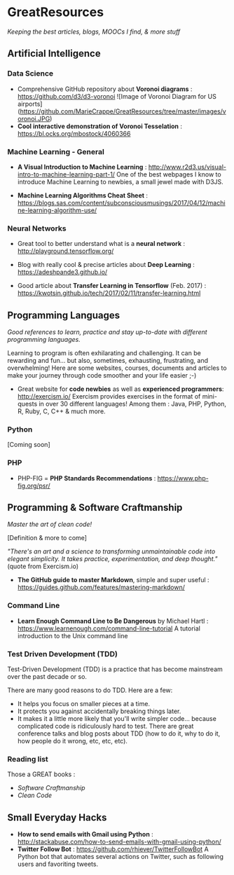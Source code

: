 # GreatResources
*Keeping the best articles, blogs, MOOCs I find, &amp; more stuff*

## Artificial Intelligence

### Data Science 
- Comprehensive GitHub repository about **Voronoi diagrams** : https://github.com/d3/d3-voronoi
![Image of Voronoi Diagram for US airports]
(https://github.com/MarieCrappe/GreatResources/tree/master/images/voronoi.JPG)
- **Cool interactive demonstration of Voronoi Tesselation** : https://bl.ocks.org/mbostock/4060366

### Machine Learning - General

- **A Visual Introduction to Machine Learning** : http://www.r2d3.us/visual-intro-to-machine-learning-part-1/
One of the best webpages I know to introduce Machine Learning to newbies, a small jewel made with D3JS.

- **Machine Learning Algorithms Cheat Sheet** :
https://blogs.sas.com/content/subconsciousmusings/2017/04/12/machine-learning-algorithm-use/

### Neural Networks
- Great tool to better understand what is a **neural network** :
http://playground.tensorflow.org/

- Blog with really cool & precise articles about **Deep Learning** :
https://adeshpande3.github.io/

- Good article about **Transfer Learning in Tensorflow** (Feb. 2017) :
https://kwotsin.github.io/tech/2017/02/11/transfer-learning.html

## Programming Languages
*Good references to learn, practice and stay up-to-date with different programming languages.*

Learning to program is often exhilarating and challenging. It can be rewarding and fun... but also, sometimes, exhausting, frustrating, and overwhelming! Here are some websites, courses, documents and articles to make your journey through code smoother and your life easier ;-)

- Great website for **code newbies** as well as **experienced programmers**: http://exercism.io/
Exercism provides exercises in the format of mini-quests in over 30 different languages! Among them : Java, PHP, Python, R, Ruby, C, C++ & much more.

### Python
[Coming soon]

### PHP
- PHP-FIG = **PHP Standards Recommendations** :
https://www.php-fig.org/psr/

## Programming & Software Craftmanship
*Master the art of clean code!*

[Definition & more to come]

*"There's an art and a science to transforming unmaintainable code into elegant simplicity. It takes practice, experimentation, and deep thought."* (quote from Exercism.io)

- **The GitHub guide to master Markdown**, simple and super useful :
https://guides.github.com/features/mastering-markdown/

### Command Line
- **Learn Enough Command Line to Be Dangerous** by Michael Hartl : https://www.learnenough.com/command-line-tutorial
A tutorial introduction to the Unix command line

### Test Driven Development (TDD)
Test-Driven Development (TDD) is a practice that has become mainstream over the past decade or so.

There are many good reasons to do TDD. Here are a few:

* It helps you focus on smaller pieces at a time.
* It protects you against accidentally breaking things later.
* It makes it a little more likely that you'll write simpler code... because complicated code is ridiculously hard to test.
There are great conference talks and blog posts about TDD (how to do it, why to do it, how people do it wrong, etc, etc, etc).

### Reading list
Those a GREAT books :
- *Software Craftmanship*
- *Clean Code*

## Small Everyday Hacks
- **How to send emails with Gmail using Python** : http://stackabuse.com/how-to-send-emails-with-gmail-using-python/
- **Twitter Follow Bot** : https://github.com/rhiever/TwitterFollowBot A Python bot that automates several actions on Twitter, such as following users and favoriting tweets.
